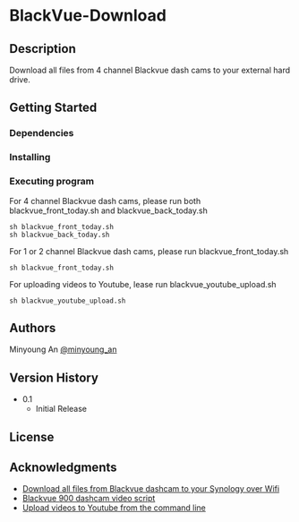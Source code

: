 # BlackVue-Download

## Description

Download all files from 4 channel Blackvue dash cams to your external hard drive.

## Getting Started

### Dependencies

### Installing

### Executing program

For 4 channel Blackvue dash cams, please run both blackvue_front_today.sh and blackvue_back_today.sh
```
sh blackvue_front_today.sh
sh blackvue_back_today.sh
```

For 1 or 2 channel Blackvue dash cams, please run blackvue_front_today.sh

```
sh blackvue_front_today.sh
```
For uploading videos to Youtube, lease run blackvue_youtube_upload.sh

```
sh blackvue_youtube_upload.sh
```

## Authors

Minyoung An
[@minyoung_an](https://www.instagram.com/minyoung_an/)

## Version History

* 0.1
    * Initial Release

## License

## Acknowledgments

* [Download all files from Blackvue dashcam to your Synology over Wifi](https://www.bjornsblog.nl/tips-and-tricks/download-all-files-from-blackvue-dashcam-to-your-synology-wifi/)
* [Blackvue 900 dashcam video script](https://teslamotorsclub.com/tmc/threads/blackvue-900-dashcam-video-script.116949/)
* [Upload videos to Youtube from the command line](https://github.com/tokland/youtube-upload)
